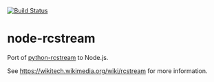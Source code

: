 [![Build Status](https://travis-ci.org/Krinkle/node-rcstream.svg?branch=master)](https://travis-ci.org/Krinkle/node-rcstream)
# node-rcstream

Port of [python-rcstream](https://github.com/wikimedia/mediawiki-services-rcstream) to Node.js.

See <https://wikitech.wikimedia.org/wiki/rcstream> for more information.
